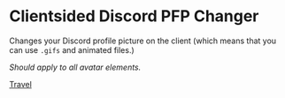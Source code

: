 # Clientsided Discord PFP Changer
Changes your Discord profile picture on the client (which means that you can use `.gifs` and animated files.)

*Should apply to all avatar elements.*

[Travel](https://github.com/GUIDEVELOCI/discord-pfp-changer/blob/main/discordpfpchanger.css)
